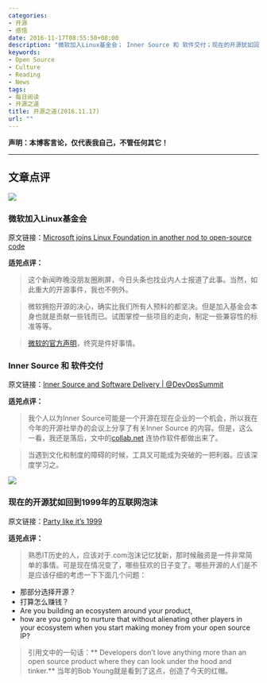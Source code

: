 ```yaml
---
categories:
- 开源
- 感悟
date: 2016-11-17T08:55:50+08:00
description: "微软加入Linux基金会； Inner Source 和 软件交付；现在的开源犹如回到1999年的互联网泡沫"
keywords:
- Open Source
- Culture
- Reading
- News
tags:
- 每日阅读
- 开源之道
title: 开源之道(2016.11.17)
url: ""
---
```


**声明：本博客言论，仅代表我自己，不管任何其它！**

---

## 文章点评

![](http://static.seattletimes.com/wp-content/uploads/2016/11/79a0fa5a-ac29-11e6-8658-f19bfd35e388-1560x877.jpg)

### 微软加入Linux基金会

原文链接：[Microsoft joins Linux Foundation in another nod to open-source code](http://www.seattletimes.com/business/microsoft/microsoft-joins-linux-foundation-in-another-nod-to-open-source-code/)

**适兕点评：**

> 这个新闻昨晚没朋友圈刷屏，今日头条也找业内人士报道了此事。当然，如此重大的开源事件，我也不例外。

> 微软拥抱开源的决心，确实比我们所有人预料的都坚决。但是加入基金会本身也就是贡献一些钱而已。试图掌控一些项目的走向，制定一些兼容性的标准等等。

> [微软的官方声明](http://news.microsoft.com/2016/11/16/microsoft-contributes-to-open-ecosystem-by-joining-linux-foundation-and-welcoming-google-to-the-net-community/#sm.000009jxj9lkw3eq7t5ugkw3o667c)，终究是件好事情。

### Inner Source 和 软件交付

原文链接：[Inner Source and Software Delivery | @DevOpsSummit ](http://news.sys-con.com/node/3944789)

**适兕点评：**

> 我个人以为Inner Source可能是一个开源在现在企业的一个机会，所以我在今年的开源社举办的会议上分享了有关Inner Source 的内容。但是，这么一看，我还是落后，文中的[collab.net](www.collab.net.) 连协作软件都做出来了。

> 当遇到文化和制度的障碍的时候，工具又可能成为突破的一把利器。应该深度学习之。

![](http://images.techhive.com/images/article/2016/11/party-like-its-1999-100693970-large.jpeg)

### 现在的开源犹如回到1999年的互联网泡沫

原文链接：[Party like it’s 1999](http://www.infoworld.com/article/3141651/open-source-tools/party-like-its-1999.html)

**适兕点评：**

> 熟悉IT历史的人，应该对于.com泡沫记忆犹新，那时候融资是一件非常简单的事情。可是现在情况变了，哪些狂欢的日子变了。哪些开源的人们是不是应该仔细的考虑一下下面几个问题：

* 那部分选择开源？
* 打算怎么赚钱？
* Are you building an ecosystem around your product,
*  how are you going to nurture that without alienating other players in your ecosystem when you start making money from your open source IP?

> 引用文中的一句话：** Developers don’t love anything more than an open source product where they can look under the hood and tinker.** 当年的Bob Young就是看到了这点，创造了今天的红帽。




